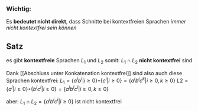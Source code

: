 ### Wichtig:
Es **bedeutet nicht direkt**, dass Schnitte bei kontextfreien Sprachen *immer nicht kontextfrei sein können*

## Satz 
es gibt **kontextfreie** Sprachen $L_{1} \text{ und } L_{2}$ somit: $L_{1}\cap L_{2}$ **nicht kontextfrei** sind 

Dank [[Abschluss unter Konkatenation kontextfrei]] sind also auch diese Sprachen kontextfrei:
$L_{1} = \{a^{i}b^{i} | i ≥ 0 \} ◦ \{c^{i} | i ≥ 0 \} = \{a^{i}b^{i}c^{k} | i ≥ 0, k ≥ 0 \}$
$L2 = \{a^{i} | i ≥ 0\} ◦ \{b^{i}c^{i} | i ≥ 0\} = \{a^{i}b^{i}c^{i} | i ≥ 0, k ≥ 0\}$

aber: $L_{1} \cap L_{2}=\{ a^{i}b^{i}c^{i}|i \geq 0 \}$ ist nicht kontextfrei